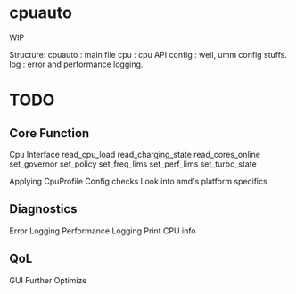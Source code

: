# cpuauto
WIP

Structure:
    cpuauto : main file
    cpu : cpu API
    config : well, umm config stuffs.
    log : error and performance logging.


# TODO

## Core Function
Cpu Interface
    read_cpu_load
    read_charging_state
    read_cores_online
    set_governor
    set_policy
    set_freq_lims
    set_perf_lims
    set_turbo_state

Applying CpuProfile
Config checks
Look into amd's platform specifics

## Diagnostics
Error Logging
Performance Logging
Print CPU info

## QoL
GUI
Further Optimize

